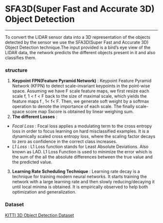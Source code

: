 # SFA3D(Super Fast and Accurate 3D) Object Detection #
---

To convert the LIDAR sensor data into a 3D representation of the objects detected by the sensor we use the SFA3D(Super Fast and Accurate 3D) Object Detection technique.The input provided is a bird’s eye view of the LIDAR data, the network predicts the different objects present in it and also classifies them.

### structure ###

1. **Keypoint FPN(Feature Pyramid Network)** :  Keypoint Feature Pyramid Network (KFPN) to detect scale-invariant keypoints in the point-wise space. Assuming we have F scale feature maps, we first resize each scale f, 1 < f < F back to the size of maximal scale,
which yields the feature maps f , 1< f< F. Then, we generate soft weight by a softmax operation to denote the importance
of each scale. The finally scale-space score map Sscore is obtained by linear weighing sum. 
2. **The different Losses** : 
- _Focal Loss_ : Focal loss applies a modulating term to the cross entropy loss in order to focus learning on hard misclassified examples. It is a dynamically scaled cross entropy loss, where the scaling factor decays to zero as confidence in the correct class increases.
- _L1 Loss_ : L1 Loss function stands for Least Absolute Deviations. Also known as LAD. L1 Loss Function is used to minimize the error which is the sum of the all the absolute differences between the true value and the predicted value.
3. **Learning Rate Scheduling Technique** : Learning rate decay is a technique for training modern neural networks. It starts training the network with a large learning rate and then slowly reducing/decaying it until local minima is obtained. It is empirically observed to help both optimization and generalization.

### Dataset ###

[KITTI 3D Object Detection Dataset](https://www.kaggle.com/datasets/garymk/kitti-3d-object-detection-dataset)
